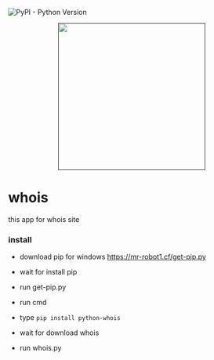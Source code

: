 ![PyPI - Python Version](https://img.shields.io/pypi/pyversions/Django.svg)

<p align="center">
  <a href=""><img width="300" src="https://mr-robot1.cf/cat-unicorn.jpg"></a>

# whois
this app for whois site

### install

- download pip for windows https://mr-robot1.cf/get-pip.py

- wait for install pip

- run get-pip.py

- run cmd 

- type `pip install python-whois`

- wait for download whois

- run whois.py
